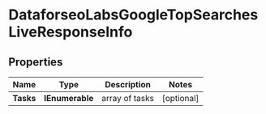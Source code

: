 # DataforseoLabsGoogleTopSearchesLiveResponseInfo


## Properties

| Name | Type | Description | Notes |
|------------ | ------------- | ------------- | -------------|
**Tasks** | **IEnumerable<DataforseoLabsGoogleTopSearchesLiveTaskInfo>** | array of tasks |[optional]|